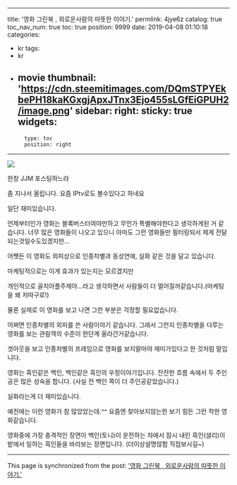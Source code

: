 
---
title: '영화 그린북 , 외로운사람의 따뜻한 이야기.'
permlink: 4jye6z
catalog: true
toc_nav_num: true
toc: true
position: 9999
date: 2019-04-08 01:10:18
categories:
- kr
tags:
- kr
- movie
thumbnail: 'https://cdn.steemitimages.com/DQmSTPYEkbePH18kaKGxgjApxJTnx3Ejo455sLGfEiGPUH2/image.png'
sidebar:
    right:
        sticky: true
widgets:
    -
        type: toc
        position: right
---


![](https://cdn.steemitimages.com/DQmSTPYEkbePH18kaKGxgjApxJTnx3Ejo455sLGfEiGPUH2/image.png)

한창 JJM 포스팅하느라 

좀 지나서 올립니다. 요즘 IPtv로도 볼수있다고 하네요

일단 재미있습니다.

언제부터인가 영화는 블록버스터여야만하고 무언가 특별해야한다고 생각하게된 거 같습니다. 너무 많은 영화들이 나오고 있으니 아마도 그런 영화들만 필터링되서 제게 전달되는것일수도있겠지만...

어쨋든 이 영화도 외피상으로 인종차별과 동성연애, 실화 같은 것을 달고 있습니다.

마케팅적으로는 이게 효과가 있는지는 모르겠지만 

개인적으로 골치아플주제야...라고 생각하면서 사람들이 더 멀어질꺼같습니다.(마케팅을 왜 저따구로!)


물론 실제로 이 영화를  보고 나면 그런 부분은 걱정할 필요없습니다.

어쩌면 인종차별의 외피를 쓴 사람이야기 같습니다. 그래서 그런지 인종차별을 다루는 영화를 보는 관람객의 수준이 한단계 올라간거같습니다. 

겟아웃을 보고 인종차별의 프레임으로 영화를 보지말아야 재미가있다고 한 것처럼 말입니다.

영화는 흑인같은 백인, 백인같은 흑인의 우정이야기입니다. 잔잔한 흐름 속에서 두 주인공은 많은 성숙을 합니다.
(사실 전 백인 쪽이 더 주인공같았습니다.)

실화라는게 더 재미있습니다.

예전에는 이런 영화가 참 많았었는데.^^ 요즘엔 찾아보지않는한 보기 힘든 그런 착한 영화같습니다.

영화중에 가장 충격적인 장면이  백인(토니)이 운전하는 차에서 잠시 내린 흑인(셜리)이 밭에서 일하는 흑인들을 바라보는 장면입니다. (더이상설명않함 직접보시길~)

- - -

This page is synchronized from the post: ['영화 그린북 , 외로운사람의 따뜻한 이야기.'](https://steemit.com/@virus707/4jye6z)
